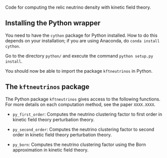 Code for computing the relic neutrino density with kinetic field theory.

## Installing the Python wrapper

You need to have the `cython` package for Python installed. How to do this depends on your installation; if you are using Anaconda, do `conda install cython`.

Go to the directory `python/` and execute the command `python setup.py install`.

You should now be able to import the package `kftneutrinos` in Python. 

## The `kftneutrinos` package

The Python package `kftneutrinos` gives access to the following functions. For more details on each computation method, see the paper `XXXX.XXXX`.

* `py_first_order`: Computes the neutrino clustering factor to first order in kinetic field theory perturbation theory. 

* `py_second_order`: Computes the neutrino clustering factor to second order in kinetic field theory perturbation theory.

* `py_born`: Computes the neutrino clustering factor using the Born approximation in kinetic field theory.
